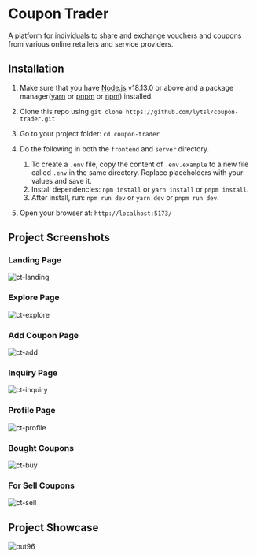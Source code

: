 # Coupon Trader

A platform for individuals to share and exchange vouchers and coupons from various online retailers and service providers.


## Installation
1. Make sure that you have [Node.js](https://nodejs.org/en/download) v18.13.0 or above and a package manager([yarn](https://classic.yarnpkg.com/lang/en/docs/install/#windows-stable) or [pnpm](https://pnpm.io/installation) or [npm](https://docs.npmjs.com/downloading-and-installing-node-js-and-npm)) installed.
2. Clone this repo using `git clone https://github.com/lytsl/coupon-trader.git`
3. Go to your project folder: `cd coupon-trader`
4. Do the following in both the `frontend` and `server` directory.
   
    1. To create a `.env` file, copy the content of `.env.example` to a new file called `.env` in the same directory. Replace placeholders with your values and save it.
    2. Install dependencies: `npm install` or `yarn install` or `pnpm install`.
    3. After install, run: `npm run dev` or `yarn dev` or `pnpm run dev`.
 5. Open your browser at: `http://localhost:5173/`


## Project Screenshots

### Landing Page
![ct-landing](https://user-images.githubusercontent.com/85685866/236686481-12ef8da5-e705-498f-b96e-3b6458390a74.png)

### Explore Page
![ct-explore](https://user-images.githubusercontent.com/85685866/236686537-b346c2fe-3014-4587-8863-29f59213e45f.png)

### Add Coupon Page
![ct-add](https://user-images.githubusercontent.com/85685866/236690169-387125b2-2257-421d-9513-d334983e51d2.png)

### Inquiry Page
![ct-inquiry](https://user-images.githubusercontent.com/85685866/236686653-4d62a337-b99e-4ae2-bb7c-6ec63bc99707.png)

### Profile Page
![ct-profile](https://user-images.githubusercontent.com/85685866/236690322-a31bb36d-9d16-4ea7-8bd2-e47e27d2a34b.png)

### Bought Coupons
![ct-buy](https://user-images.githubusercontent.com/85685866/236690298-e832b8af-5b0c-46cc-b8cf-b7eeff26e2d9.png)

### For Sell Coupons
![ct-sell](https://user-images.githubusercontent.com/85685866/236690360-b4ea1dd0-3ee6-4d4b-8dc0-533407f64508.png)

## Project Showcase
![out96](https://user-images.githubusercontent.com/85685866/236679862-7a31795e-2fb1-41f1-a50f-aae259e0da85.gif)
